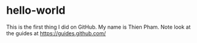 # hello-world
This is the first thing I did on GitHub.
My name is Thien Pham. 
Note look at the guides at https://guides.github.com/
